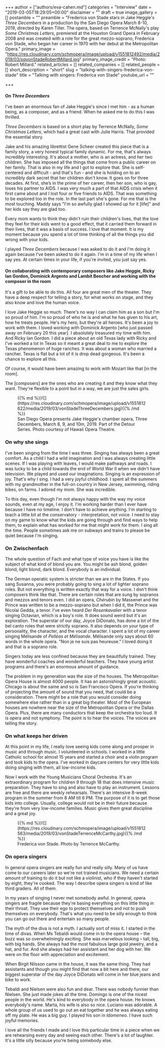 +++
author = ["authors/eva-cahen.md"]
categories = "Interview"
date = "2019-03-05T18:29:05+00:00"
disclaimer = ""
draft = true
image_gallery = []
postamble = ""
preamble = "Frederica von Stade stars in Jake Heggie's _Three Decembers_ in a production by the San Diego Opera March 8-10, 2019, directed by Karen Tiller. The opera, based on Terrence McNally's play _Some Christmas Letters_, premiered at the Houston Grand Opera in February 2008 and was created with a role for the great mezzo-soprano, Frederica von Stade, who began her career in 1970 with her debut at the Metropolitan Opera."
primary_image = "https://res.cloudinary.com/schmopera/image/upload/v1551812492/media/2019/03/sqvonStadeRobertMillard.jpg"
primary_image_credit = "Photo: Robert Millard."
related_articles = []
related_companies = []
related_people = []
short_description = "short"
slug = "talking-with-singers-frederica-von-stade"
title = "Talking with singers: Frederica von Stade"
youtube_url = ""

+++
#### On _Three Decembers_

I've been an enormous fan of Jake Heggie's since I met him - as a human being, as a composer, and as a friend. When he asked me to do this I was thrilled.

_Three Decembers_ is based on a short play by Terrence McNally, _Some Christmas Letters_, which had a great cast with Julie Harris. That provided the essential story.

Jake and his amazing librettist Gene Scheer created this piece that is a family story, a very honest typical family dynamic. For me, that's always incredibly interesting. It's about a mother, who is an actress, and her two children. She has imposed all the things that come from a public career on her family. That is also in my life and I got to explore that. She is self-centered and difficult - and that's fun - and she is holding on to an incredibly dark secret that her children don't know. It goes on for three decades. At first, she’s in the prime of her career, then her son, who is gay, loses his partner to AIDS. I was very much a part of that AIDS crisis when it first came about and I lost four or five friends to AIDS. That was something to be explored too in the role. In the last part she's gone. For me that is the most touching. Maddy says "I'm so awfully glad I showed up for it \[life\]" and her kids say they are glad too.

Every mom wants to think they didn't ruin their children's lives, that the love they feel for their kids went to a good effect, that it carried them forward in their lives, that it was a basis of success. I love that moment. It is my moment because you spend a lot of time thinking of all the things you did wrong with your kids.

I played _Three Decembers_ because I was asked to do it and I'm doing it again because I've been asked to do it again. I'm in a time of my life when I say yes. At certain times in your life, if you're invited, you just say yes.

#### On collaborating with contemporary composers like Jake Heggie, Ricky Ian Gordon, Dominick Argento and Lambit Beecher and working with the composer in the room

It's a gift to be able to do this. All four are great men of the theater. They have a deep respect for telling a story, for what works on stage, and they also know and love the human voice.

I love Jake Heggie so much. There's no way I can claim him as a son but I'm so proud of him. I'm so proud of who he is and what he has given to his art, how he treats people. He's my hero, but they're all heroes. It's been a joy to work with them. I loved working with Dominick Argento \[who just passed away on February 20 this year\]. I absolutely treasured my time with him. And Ricky Ian Gordon. I did a piece about an old Texas lady with Ricky and I've worked a lot in Texas so it meant a great deal to me to explore the Texas phenomenon of huge ranches. It was about a woman who married a rancher. Texas is flat but a lot of it is drop dead gorgeous. It's been a chance to explore all this.

Of course, it would have been amazing to work with Mozart like that \[in the room\].

The \[composers\] are the ones who are creating it and they know what they want. They're flexible to a point but in a way, we are just the sales girls.

<figure data-type="image">{{% md %}}![](https://res.cloudinary.com/schmopera/image/upload/v1551812622/media/2019/03/vonStadeThreeDecembers.jpg){{% /md %}}

<figcaption>San Diego Opera presents Jake Heggie's chamber opera, Three Decembers, March 8, 9, and 10m, 2019. Part of the Detour Series. Photo courtesy of Hawaii Opera Theatre.</figcaption>

</figure>

### On why she sings

I've been singing from the time I was three. Singing has always been a great comfort. As a child I had a wild imagination and I was always creating little scenes. If I was playing with leaves, I would make pathways and roads. I was lucky to be a child towards the end of World War II when we didn't have television. We played and used our imaginations. Singing is an expression of joy. That's why I sing. I had a very joyful childhood. I spent all the summers with my grandmother in the full-on country in New Jersey, swimming, riding bikes, on farms. I adored my mom. She was incredible.

To this day, even though I'm not always happy with the way my voice sounds, even at my age, I enjoy it. I'm working harder than I ever have because I have no timeline. I don't have to achieve anything. I'm starting to teach a little bit at the conservatory - interpretation, not voice. I need to stay on my game to know what the kids are going through and find ways to help them, to explain what has worked for me that might work for them. I sing all the time. People sometimes ask me on subways and trains to please be quiet because I'm singing.

### On Zwischenfach

The whole question of Fach and what type of voice you have is like the subject of what kind of blond you are. You might be ash blond, golden blond, light blond, dark blond. Everybody is an individual.

The German operatic system is stricter than we are in the States. If you sang Susanna, you were probably going to sing a lot of lighter soprano roles. But not everything is written exactly that way for a voice. I don't think composers think like that. There are certain roles that are sung by sopranos and mezzos and tenors even. I did an opera, _Chérubin_ by Massenet and the Prince was written to be a mezzo-soprano but when I did it, the Prince was Nicolai Gedda, a tenor. I've even heard _Der Rosenkavalier_ with a tenor singing Octavian, which is a boy's role. It does sound weird but it's an exploration. The superstar of our day, Joyce DiDonato, has done a lot of the bel canto roles that were strictly soprano. It also depends on your type of personality, the character, and the vocal character. I spent a lot of my career singing Mélisande of _Pelléas et Mélisande_. Mélisande only says about 60 words in the whole opera. "Non je ne suis pas heureuse." I loved doing it and that is a soprano role.

Singers today are less confined because they are beautifully trained. They have wonderful coaches and wonderful teachers. They have young artist programs and there's an enormous amount of guidance.

The problem in my generation was the size of the houses. The Metropolitan Opera House is almost 4000 people. It has an astonishingly great acoustic. Chicago is about the same and so is San Francisco Opera. If you're thinking of projecting the amount of sound that you need, that could be a consideration. There might be a role that you would consider doing somewhere else rather than in a great big theater. Most of the European houses are nowhere near the size of the Metropolitan Opera or the Dallas Opera. Plus, there are many conductors that keep the orchestra too loud. It is opera and not symphony. The point is to hear the voices. The voices are telling the story.

### On what keeps her driven

At this point in my life, I really love seeing kids come along and prosper in music and through music. I volunteered in schools. I worked in a little Catholic school for almost 15 years and started a choir and a violin program and took kids to the opera. I've worked in daycare centers for very little kids doing singing with them, all low-income kids. 

Now I work with the Young Musicians Choral Orchestra. It's an extraordinary program for children 9 through 18 that does intensive music preparation. They have to sing and also have to play an instrument. Lessons are free and there are weekly rehearsals. There's an intensive 8-week program in the summer from 8 AM till 6 PM. The purpose of it is to get those kids into college. Usually, college would not be in their future because they're from very low-income families. Music gives them great discipline and a great joy. 

<figure data-type="image">{{% md %}}![](https://res.cloudinary.com/schmopera/image/upload/v1551812563/media/2019/03/vonStadeTerrenceMcCarthy.jpg){{% /md %}}

<figcaption>Frederica von Stade. Photo by Terrence McCarthy.</figcaption>

</figure>

### On opera singers

In general opera singers are really fun and really silly. Many of us have come to our careers later so we're not trained musicians. We need a certain amount of training to do it but not like a violinist, who if they haven't started by eight, they're cooked. The way I describe opera singers is kind of like third graders. All of them.

In my years of singing I never met somebody awful. In general, opera singers are fragile because they're basing everything on this little thing in their throat. They use their ego to protect themselves and not to push themselves on everybody. That's what you need to be silly enough to think you can go out there and entertain so many people.

The myth of the diva is not a myth. I actually sort of miss it. I started in the time of divas. When Ms Tebaldi would come in to the opera house – the buzz was so overwhelmingly exciting. She was marvelous looking – tall, big, with big hands. She always had the most fabulous large gold jewelry, and a hat, and fur. And she always had her assistant and her dog with her. We were on the floor with appreciation and excitement.

When Birgit Nilsson came in the house, it was the same thing. They had assistants and though you might find that now a bit here and there, our biggest superstar of the day Joyce DiDonato will come in her blue jeans and bike to work.

Tebaldi and Nielsen were also fun and dear. There was nobody funnier than Nielsen. She just made jokes all the time. Domingo is one of the nicest people in the world. He's kind to everybody in the opera house. He knows everybody's name. Marta, his wife is also so nice. Luciano was adorable. A whole group of us used to go out an eat together and he was always eating off my plate. He was a big guy. I played his son in _Idomeneo_. I have such joyful memories.

I love all the friends I made and I love this particular time in a piece when we are rehearsing every day and seeing each other. There's a lot of laughter. It's a little silly because you're being somebody else.